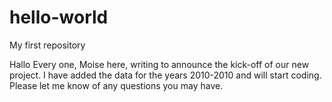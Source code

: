 # hello-world
My first repository

Hallo Every one,
Moise here, writing to announce the kick-off of our new project. 
I have added the data for the years 2010-2010 and will start coding. Please let me know of any questions you may have.
